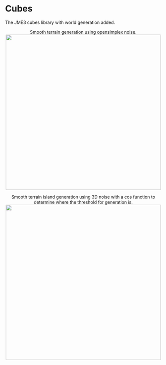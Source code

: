 # Cubes
The JME3 cubes library with world generation added.


<p align="center">Smooth terrain generation using opensimplex noise.
  <img src="http://i.imgur.com/btiykZZ.jpg" width="500"/>
 </p>
 

 <p align="center"> Smooth terrain island generation using 3D noise with a cos function to determine where the threshold for generation is.
  <img src="http://i.imgur.com/5154QNt.png" width="500"/>
 </p>

